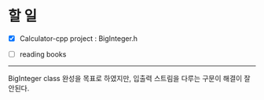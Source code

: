 
# 할 일

- [x] Calculator-cpp project : BigInteger.h
- [ ] reading books


---

BigInteger class 완성을 목표로 하였지만, 입출력 스트림을 다루는 구문이 해결이 잘 안된다.